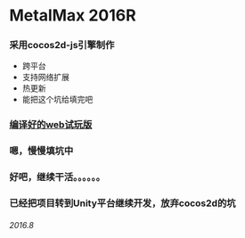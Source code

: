 # MetalMax 2016R
### 采用cocos2d-js引擎制作
* 跨平台
* 支持网络扩展
* 热更新
* 能把这个坑给填完吧

### [编译好的web试玩版](http://duanxq.cn/metalmax/index.html)

### 嗯，慢慢填坑中

### 好吧，继续干活。。。。。。

### 已经把项目转到Unity平台继续开发，放弃cocos2d的坑

###### 2016.8
